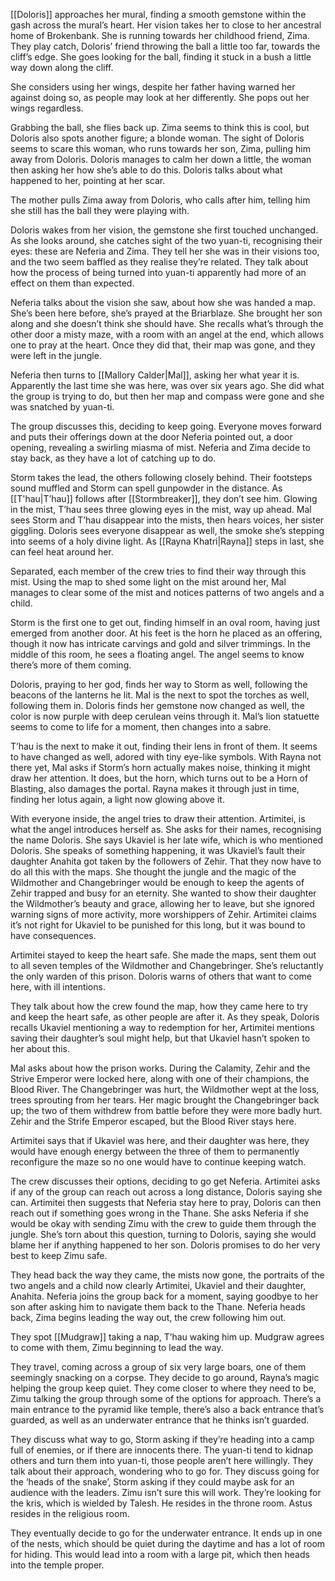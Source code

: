 [[Doloris]] approaches her mural, finding a smooth gemstone within the gash across the mural’s heart. Her vision takes her to close to her ancestral home of Brokenbank. She is running towards her childhood friend, Zima. They play catch, Doloris’ friend throwing the ball a little too far, towards the cliff’s edge. She goes looking for the ball, finding it stuck in a bush a little way down along the cliff.

She considers using her wings, despite her father having warned her against doing so, as people may look at her differently. She pops out her wings regardless. 

Grabbing the ball, she flies back up. Zima seems to think this is cool, but Doloris also spots another figure; a blonde woman. The sight of Doloris seems to scare this woman, who runs towards her son, Zima, pulling him away from Doloris. Doloris manages to calm her down a little, the woman then asking her how she’s able to do this. Doloris talks about what happened to her, pointing at her scar. 

The mother pulls Zima away from Doloris, who calls after him, telling him she still has the ball they were playing with.  

Doloris wakes from her vision, the gemstone she first touched unchanged. As she looks around, she catches sight of the two yuan-ti, recognising their eyes: these are Neferia and Zima. They tell her she was in their visions too, and the two seem baffled as they realise they’re related. They talk about how the process of being turned into yuan-ti apparently had more of an effect on them than expected.

Neferia talks about the vision she saw, about how she was handed a map. She’s been here before, she’s prayed at the Briarblaze. She brought her son along and she doesn’t think she should have. She recalls what’s through the other door a misty maze, with a room with an angel at the end, which allows one to pray at the heart. Once they did that, their map was gone, and they were left in the jungle. 

Neferia then turns to [[Mallory Calder|Mal]], asking her what year it is. Apparently the last time she was here, was over six years ago. She did what the group is trying to do, but then her map and compass were gone and she was snatched by yuan-ti.  

The group discusses this, deciding to keep going. Everyone moves forward and puts their offerings down at the door Neferia pointed out, a door opening, revealing a swirling miasma of mist. Neferia and Zima decide to stay back, as they have a lot of catching up to do.  

Storm takes the lead, the others following closely behind. Their footsteps sound muffled and Storm can spell gunpowder in the distance. As [[T'hau|T’hau]] follows after [[Stormbreaker]], they don’t see him. Glowing in the mist, T’hau sees three glowing eyes in the mist, way up ahead. Mal sees Storm and T’hau disappear into the mists, then hears voices, her sister giggling. Doloris sees everyone disappear as well, the smoke she’s stepping into seems of a holy divine light. As [[Rayna Khatri|Rayna]] steps in last, she can feel heat around her. 

Separated, each member of the crew tries to find their way through this mist. Using the map to shed some light on the mist around her, Mal manages to clear some of the mist and notices patterns of two angels and a child. 

Storm is the first one to get out, finding himself in an oval room, having just emerged from another door. At his feet is the horn he placed as an offering, though it now has intricate carvings and gold and silver trimmings. In the middle of this room, he sees a floating angel. The angel seems to know there’s more of them coming. 

Doloris, praying to her god, finds her way to Storm as well, following the beacons of the lanterns he lit. Mal is the next to spot the torches as well, following them in. Doloris finds her gemstone now changed as well, the color is now purple with deep cerulean veins through it. Mal’s lion statuette seems to come to life for a moment, then changes into a sabre. 

T’hau is the next to make it out, finding their lens in front of them. It seems to have changed as well, adored with tiny eye-like symbols. With Rayna not there yet, Mal asks if Storm’s horn actually makes noise, thinking it might draw her attention. It does, but the horn, which turns out to be a Horn of Blasting, also damages the portal. Rayna makes it through just in time, finding her lotus again, a light now glowing above it.  

With everyone inside, the angel tries to draw their attention. Artimitei, is what the angel introduces herself as. She asks for their names, recognising the name Doloris. She says Ukaviel is her late wife, which is who mentioned Doloris. She speaks of something happening, it was Ukaviel’s fault their daughter Anahita got taken by the followers of Zehir. That they now have to do all this with the maps. She thought the jungle and the magic of the Wildmother and Changebringer would be enough to keep the agents of Zehir trapped and busy for an eternity. She wanted to show their daughter the Wildmother’s beauty and grace, allowing her to leave, but she ignored warning signs of more activity, more worshippers of Zehir. Artimitei claims it’s not right for Ukaviel to be punished for this long, but it was bound to have consequences.

Artimitei stayed to keep the heart safe. She made the maps, sent them out to all seven temples of the Wildmother and Changebringer. She’s reluctantly the only warden of this prison. Doloris warns of others that want to come here, with ill intentions.  

They talk about how the crew found the map, how they came here to try and keep the heart safe, as other people are after it. As they speak, Doloris recalls Ukaviel mentioning a way to redemption for her, Artimitei mentions saving their daughter’s soul might help, but that Ukaviel hasn’t spoken to her about this. 

Mal asks about how the prison works. During the Calamity, Zehir and the Strive Emperor were locked here, along with one of their champions, the Blood River. The Changebringer was hurt, the Wildmother wept at the loss, trees sprouting from her tears. Her magic brought the Changebringer back up; the two of them withdrew from battle before they were more badly hurt. Zehir and the Strife Emperor escaped, but the Blood River stays here. 

Artimitei says that if Ukaviel was here, and their daughter was here, they would have enough energy between the three of them to permanently reconfigure the maze so no one would have to continue keeping watch.  

The crew discusses their options, deciding to go get Neferia. Artimitei asks if any of the group can reach out across a long distance, Doloris saying she can. Artimitei then suggests that Neferia stay here to pray, Doloris can then reach out if something goes wrong in the Thane. She asks Neferia if she would be okay with sending Zimu with the crew to guide them through the jungle. She’s torn about this question, turning to Doloris, saying she would blame her if anything happened to her son. Doloris promises to do her very best to keep Zimu safe.  

They head back the way they came, the mists now gone, the portraits of the two angels and a child now clearly Artimitei, Ukaviel and their daughter, Anahita. Neferia joins the group back for a moment, saying goodbye to her son after asking him to navigate them back to the Thane. Neferia heads back, Zima begins leading the way out, the crew following him out. 

They spot [[Mudgraw]] taking a nap, T’hau waking him up. Mudgraw agrees to come with them, Zimu beginning to lead the way.  

They travel, coming across a group of six very large boars, one of them seemingly snacking on a corpse. They decide to go around, Rayna’s magic helping the group keep quiet. They come closer to where they need to be, Zimu talking the group through some of the options for approach. There’s a main entrance to the pyramid like temple, there’s also a back entrance that’s guarded, as well as an underwater entrance that he thinks isn’t guarded.

They discuss what way to go, Storm asking if they’re heading into a camp full of enemies, or if there are innocents there. The yuan-ti tend to kidnap others and turn them into yuan-ti, those people aren’t here willingly. They talk about their approach, wondering who to go for. They discuss going for the ‘heads of the snake’, Storm asking if they could maybe ask for an audience with the leaders. Zimu isn’t sure this will work. They’re looking for the kris, which is wielded by Talesh. He resides in the throne room. Astus resides in the religious room.  

They eventually decide to go for the underwater entrance. It ends up in one of the nests, which should be quiet during the daytime and has a lot of room for hiding. This would lead into a room with a large pit, which then heads into the temple proper.